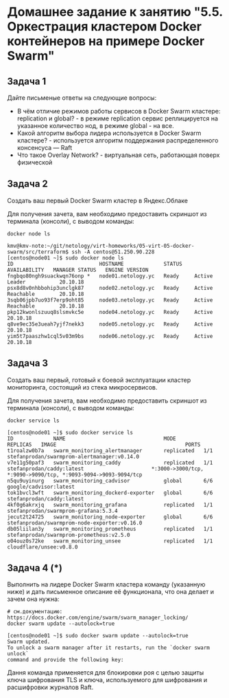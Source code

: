 # Домашнее задание к занятию "5.5. Оркестрация кластером Docker контейнеров на примере Docker Swarm"

## Задача 1

Дайте письменые ответы на следующие вопросы:

- В чём отличие режимов работы сервисов в Docker Swarm кластере: replication и global? - в режиме replication сервис реплицируется на указанное количество нод, в режиме global - на все.
- Какой алгоритм выбора лидера используется в Docker Swarm кластере? - используется алгоритм поддержания распределенного консенсуса — Raft
- Что такое Overlay Network? - виртуальная сеть, работающая поверх физической

## Задача 2

Создать ваш первый Docker Swarm кластер в Яндекс.Облаке

Для получения зачета, вам необходимо предоставить скриншот из терминала (консоли), с выводом команды:
```
docker node ls
```
```
kmv@kmv-note:~/git/netology/virt-homeworks/05-virt-05-docker-swarm/src/terraform$ ssh -A centos@51.250.90.228
[centos@node01 ~]$ sudo docker node ls
ID                            HOSTNAME             STATUS    AVAILABILITY   MANAGER STATUS   ENGINE VERSION
fngbqo80ngh9suackwqn76onp *   node01.netology.yc   Ready     Active         Leader           20.10.18
psx8d8v0nhbbohip3unclgk87     node02.netology.yc   Ready     Active         Reachable        20.10.18
3sqb06jpb7uo93f7erp9oht85     node03.netology.yc   Ready     Active         Reachable        20.10.18
pkp12kwonlszuuq8slsmvkc5e     node04.netology.yc   Ready     Active                          20.10.18
q8ve9ec35e3ueah7yjf7nekk3     node05.netology.yc   Ready     Active                          20.10.18
yim5t7paaszhw1cql5v03m9bs     node06.netology.yc   Ready     Active                          20.10.18
```

## Задача 3

Создать ваш первый, готовый к боевой эксплуатации кластер мониторинга, состоящий из стека микросервисов.

Для получения зачета, вам необходимо предоставить скриншот из терминала (консоли), с выводом команды:
```
docker service ls
```
```
[centos@node01 ~]$ sudo docker service ls
ID             NAME                                MODE         REPLICAS   IMAGE                                          PORTS
t1roalzw0b7a   swarm_monitoring_alertmanager       replicated   1/1        stefanprodan/swarmprom-alertmanager:v0.14.0    
v7e11g50paf3   swarm_monitoring_caddy              replicated   1/1        stefanprodan/caddy:latest                      *:3000->3000/tcp, *:9090->9090/tcp, *:9093-9094->9093-9094/tcp
n5qu9uyinurg   swarm_monitoring_cadvisor           global       6/6        google/cadvisor:latest                         
tok1bvcl3wft   swarm_monitoring_dockerd-exporter   global       6/6        stefanprodan/caddy:latest                      
4kf0g6akrxjq   swarm_monitoring_grafana            replicated   1/1        stefanprodan/swarmprom-grafana:5.3.4           
jecut2t24725   swarm_monitoring_node-exporter      global       6/6        stefanprodan/swarmprom-node-exporter:v0.16.0   
db05liilan3y   swarm_monitoring_prometheus         replicated   1/1        stefanprodan/swarmprom-prometheus:v2.5.0       
o04ouz0s72ke   swarm_monitoring_unsee              replicated   1/1        cloudflare/unsee:v0.8.0 
```
## Задача 4 (*)

Выполнить на лидере Docker Swarm кластера команду (указанную ниже) и дать письменное описание её функционала, что она делает и зачем она нужна:
```
# см.документацию: https://docs.docker.com/engine/swarm/swarm_manager_locking/
docker swarm update --autolock=true
```
```
[centos@node01 ~]$ sudo docker swarm update --autolock=true
Swarm updated.
To unlock a swarm manager after it restarts, run the `docker swarm unlock`
command and provide the following key:
```
Дання команда применяется для блокировки роя с целью защиты ключа шифрования TLS  и ключа, используемого для шифрования и расшифровки журналов Raft. 

